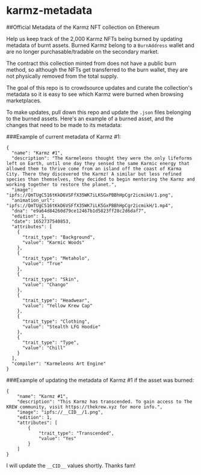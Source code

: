 # karmz-metadata

##Official Metadata of the Karmz NFT collection on Ethereum

Help us keep track of the 2,000 Karmz NFTs being burned by updating metadata of burnt assets. Burned Karmz belong to a `BurnAddress` wallet and are no longer purchasable/tradable on the secondary market.

The contract this collection minted from does not have a public burn method, so although the NFTs get transferred to the burn wallet, they are not physically removed from the total supply.

The goal of this repo is to crowdsource updates and curate the collection's metadata so it is easy to see which Karmz were burned when browsing marketplaces.

To make updates, pull down this repo and update the `.json` files belonging to the burned assets. Here's an example of a burned asset, and the changes that need to be made to its metadata:


###Example of current metadata of Karmz #1:

```
{
  "name": "Karmz #1",
  "description": "The Karmeleons thought they were the only lifeforms left on Earth, until one day they sensed the same Karmic energy that allowed them to thrive come from an island off the coast of Karma City. There they discovered the Karmz! A similar but less refined species than themselves, they decided to begin mentoring the Karmz and working together to restore the planet.",
  "image": "ipfs://QmTUgC516tKkD6VSFfX35WK7iLK5GxPBBhHpCgr2icmikH/1.png",
  "animation_url": "ipfs://QmTUgC516tKkD6VSFfX35WK7iLK5GxPBBhHpCgr2icmikH/1.mp4",
  "dna": "e9a64d84260d79ce12467b1d5823ff28c2d6daf7",
  "edition": 1,
  "date": 1652737540853,
  "attributes": [
    {
      "trait_type": "Background",
      "value": "Karmic Woods"
    },
    {
      "trait_type": "Metaholo",
      "value": "True"
    },
    {
      "trait_type": "Skin",
      "value": "Chango"
    },
    {
      "trait_type": "Headwear",
      "value": "Yellow Krew Cap"
    },
    {
      "trait_type": "Clothing",
      "value": "Stealth LFG Hoodie"
    },
    {
      "trait_type": "Type",
      "value": "Chill"
    }
  ],
  "compiler": "Karmeleons Art Engine"
}
```

###Example of updating the metadata of Karmz #1 if the asset was burned:

```
{
    "name": "Karmz #1",
    "description": "This Karmz has transcended. To gain access to The KREW community, visit https://thekrew.xyz for more info.",
    "image": "ipfs://__CID__/1.png",
    "edition": 1,
    "attributes": [
        {
            "trait_type": "Transcended",
            "value": "Yes"
        }
    ]
}
```

I will update the `__CID__` values shortly. Thanks fam!